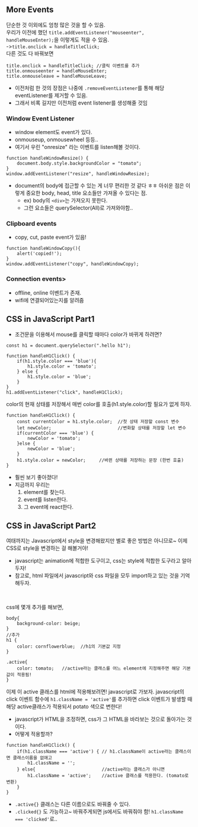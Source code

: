 <h2>More Events</h2>

단순한 것 이외에도 엄청 많은 것을 할 수 있음. <br>
우리가 이전에 했던 `title.addEventListener("mouseenter", handleMouseEnter);`을 이렇게도 적을 수 있음.<br>
->`title.onclick = handleTitleClick;`
<br>
다른 것도 다 바꿔보면
```
title.onclick = handleTitleClick; //클릭 이벤트를 추가
title.onmouseenter = handleMouseEnter;
title.onmouseleave = handleMouseLeave;
```
- 이전처럼 한 것의 장점은 나중에 `.removeEventListener`를 통해 해당 eventListener를 제거할 수 있음.
- 그래서 비록 길지만 이전처럼 event listener를 생성해줄 것임


<h3>Window Event Listener</h3>

- window element도 event가 있다.
- onmouseup, onmousewheel 등등..
- 여기서 우린 "onresize" 라는 이벤트를 listen해볼 것이다.
```
function handleWindowResize() {
    document.body.style.backgroundColor = "tomato";
}
window.addEventListener("resize", handleWindowResize);
```
- document의 body에 접근할 수 있는 게 너무 편리한 것 같다 ㅎㅎ 아쉬운 점은 이렇게 중요한 body, head, title 요소들만 가져올 수 있다는 점.
  - ex) body의 `<div>`는 가져오지 못한다.
  - 그런 요소들은 querySelector(All)로 가져와야함..

<h3>Clipboard events</h3>

- copy, cut, paste event가 있음!
```
function handleWindowCopy(){
    alert('copied!');
}
window.addEventListener("copy", handleWindowCopy);
```

<h3>Connection events></h3>

- offline, online 이벤트가 존재.
- wifi에 연결되어있는지를 알려줌


<h2>CSS in JavaScript Part1</h2>

- 조건문을 이용해서 mouse를 클릭할 때마다 color가 바뀌게 하려면?
```
const h1 = document.querySelector(".hello h1");

function handleH1Click() {
    if(h1.style.color === 'blue'){
        h1.style.color = 'tomato';
    } else {
        h1.style.color = 'blue';
    }
}
h1.addEventListener("click", handleH1Click);
```
color의 현재 상태를 저장해서 매번 color를 호출(h1.style.color)할 필요가 없게 하자.
```
function handleH1Click() {
    const currentColor = h1.style.color;  //첫 상태 저장할 const 변수
    let newColor;                         //변화할 상태를 저장할 let 변수
    if(currentColor === 'blue') {
        newColor = 'tomato';
    }else {
        newColor = 'blue';
    }
    h1.style.color = newColor;     //바뀐 상태를 저장하는 문장 (한번 호출)
}
```
- 훨씬 보기 좋아졌다!
- 지금까지 우리는
  1. element를 찾는다.
  2. event를 listen한다.
  3. 그 event에 react한다.


<h2>CSS in JavaScript Part2</h2>
여태까지는 Javascript에서 style을 변경해왔지만 별로 좋은 방법은 아니므로~ 이제 CSS로 style을 변경하는 걸 해볼거야!

- javascript는 animation에 적합한 도구이고, css는 style에 적합한 도구라고 알아두자!
- 참고로, html 파일에서 javascript와 css 파일을 모두 import하고 있는 것을 기억해두자. 
<br>

css에 몇개 추가를 해보면,
```
body{
    background-color: beige;
}
//추가
h1 {
    color: cornflowerblue;  //h1의 기본값 지정
}

.active{
    color: tomato;   //active라는 클래스를 어느 element에 지정해주면 해당 기본값이 적용됨!
}
```

이제 이 active 클래스를 html에 적용해보려면! javascript로 가보자.
javascript의 click 이벤트 함수에
`h1.className = 'active'`를 추가하면 click 이벤트가 발생할 때 해당 active클래스가 적용되서
potato 색으로 변한다!

- javascript가 HTML을 조정하면, css가 그 HTML을 바라보는 것으로 돌아가는 것이다. 
- 어떻게 적용할까?
```
function handleH1Click() { 
    if(h1.className === 'active') { // h1.className이 active라는 클래스이면 클래스이름을 없애고
        h1.className = '';
    } else{                         //active라는 클래스가 아니면
        h1.className = 'active';    //active 클래스를 적용한다. (tomato로 변환)
    }
}
```
- `.active{}` 클래스는 다른 이름으로도 바꿔줄 수 있다.
- `.clicked{}` 도 가능하고~ 바꿔주게되면 js에서도 바꿔줘야 함! `h1.className === 'clicked'`로..
